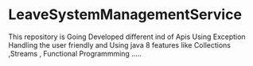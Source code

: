 # LeaveSystemManagementService
This repository is Going Developed different ind of Apis Using Exception Handling the user friendly and Using java 8 features like Collections ,Streams , Functional Programmming .....
